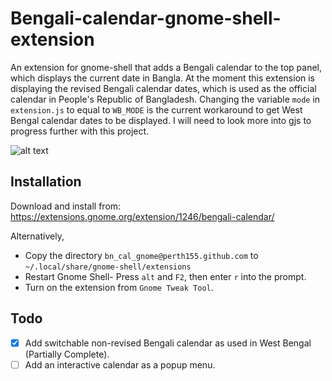 # Bengali-calendar-gnome-shell-extension
An extension for gnome-shell that adds a Bengali calendar to the top panel, which displays the current date in Bangla. At the moment this extension is displaying the revised Bengali calendar dates, which is used as the official calendar in People's Republic of Bangladesh.
Changing the variable ```mode``` in ```extension.js``` to equal to ```WB_MODE``` is the current workaround to get West Bengal calendar dates to be displayed. I will need to look more into gjs to progress further with this project.  

![alt text](http://i.imgur.com/4AGDuPu.png "preview")

## Installation
Download and install from:
https://extensions.gnome.org/extension/1246/bengali-calendar/

Alternatively, 
- Copy the directory ```bn_cal_gnome@perth155.github.com``` to ```~/.local/share/gnome-shell/extensions```
- Restart Gnome Shell- Press ```alt``` and  ```F2```, then enter ```r``` into the prompt.
- Turn on the extension from ```Gnome Tweak Tool```.

## Todo
- [X] Add switchable non-revised Bengali calendar as used in West Bengal (Partially Complete).
- [ ] Add an interactive calendar as a popup menu. 
